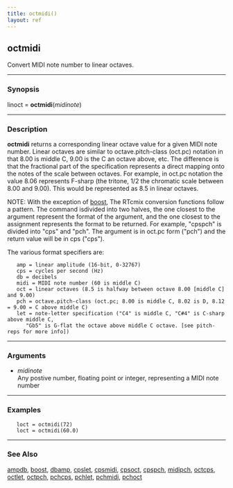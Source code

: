 ```yaml
---
title: octmidi()
layout: ref
---
```


## octmidi

Convert MIDI note number to linear octaves.

-----

### Synopsis

linoct = **octmidi**(*midinote*)

-----

### Description

**octmidi** returns a corresponding linear octave value for a given MIDI
note number. Linear octaves are similar to octave.pitch-class (oct.pc)
notation in that 8.00 is middle C, 9.00 is the C an octave above, etc.
The difference is that the fractional part of the specification
represents a direct mapping onto the notes of the scale between octaves.
For example, in oct.pc notation the value 8.06 represents F-sharp (the
tritone, 1/2 the chromatic scale between 8.00 and 9.00). This would be
represented as 8.5 in linear octaves.

NOTE: With the exception of [boost](boost.html), The RTcmix conversion
functions follow a pattern. The command isdivided into two halves, the
one closest to the argument represent the format of the argument, and
the one closest to the assignment represents the format to be returned.
For example, "cpspch" is divided into "cps" and "pch". The argument is
in oct.pc form ("pch") and the return value will be in cps ("cps").

The various format specifiers are:

``` 
   amp = linear amplitude (16-bit, 0-32767)
   cps = cycles per second (Hz)
   db = decibels
   midi = MIDI note number (60 is middle C)
   oct = linear octaves (8.5 is halfway between octave 8.00 [middle C] and 9.00)
   pch = octave.pitch-class (oct.pc; 8.00 is middle C, 8.02 is D, 8.12 = 9.00 = C above middle C)
   let = note-letter specification ("C4" is middle C, "C#4" is C-sharp above middle C,
      "Gb5" is G-flat the octave above middle C octave. [see pitch-reps for more info])
```

-----

### Arguments

  - *midinote*  
    Any postive number, floating point or integer, representing a MIDI
    note number

-----

### Examples

``` 
   loct = octmidi(72)
   loct = octmidi(60.0)
```

-----

### See Also

[ampdb](ampdb.html), [boost](boost.html), [dbamp](dbamp.html),
[cpslet](cpslet.html), [cpsmidi](cpsmidi.html), [cpsoct](cpsoct.html),
[cpspch](cpspch.html), [midipch](midipch.html), [octcps](octcps.html),
[octlet](octlet.html), [octpch](octpch.html), [pchcps](pchcps.html),
[pchlet](pchlet.html), [pchmidi](pchmidi.html), [pchoct](pchoct.html)
